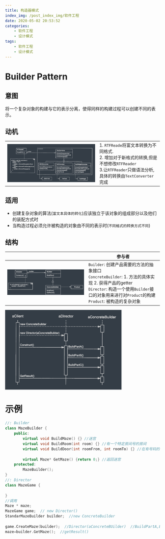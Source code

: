 ```yaml
---
title: 构造器模式
index_img: /post_index_img/软件工程
date: 2020-05-02 20:53:52
categories:
    - 软件工程
    - 设计模式
tags:
    - 软件工程
    - 设计模式
---
```


# Builder Pattern

## 意图

将一个复杂对象的构建与它的表示分离，使得同样的构建过程可以创建不同的表示。

## 动机

|                                                              |                                                              |
| ------------------------------------------------------------ | ------------------------------------------------------------ |
| ![image-20200503130101144](%E6%9E%84%E9%80%A0%E5%99%A8%E6%A8%A1%E5%BC%8F/image-20200503130101144.png) | 1. `RTFReade`将富文本转换为不同格式.<br />2. 增加对于新格式的转换,但是不想修改`RTFReader`<br />3.让`RTFReader`只做语法分析, 具体的转换由`TextConverter`完成 |

## 适用

- 创建复杂对象的算法(`富文本具体的转化`)应该独立于该对象的组成部分以及他们的装配方式时
- 当构造过程必须允许被构造的对象由不同的表示时(`不同格式的转换方式不同`)

## 结构

|                                                              | 参与者                                                       |
| ------------------------------------------------------------ | ------------------------------------------------------------ |
| ![image-20200503130903678](%E6%9E%84%E9%80%A0%E5%99%A8%E6%A8%A1%E5%BC%8F/image-20200503130903678.png) | `Builder`: 创建产品需要的方法的抽象接口<br />`ConcreteBuilder`: 1. 方法的具体实现 2. 获得产品的getter<br />`Director`: 构造一个使用`Builder`接口的对象用来进行对`Product`的构建<br />`Product`: 被构造的复杂对象 |

<img src="%E6%9E%84%E9%80%A0%E5%99%A8%E6%A8%A1%E5%BC%8F/image-20200503134356744.png" alt="image-20200503134356744" style="zoom:67%;" />

# 示例

```c++
//: Builder
class MazeBuilder {
    public:
    	virtual void BuildMaze() {} //迷宫
    	virtual void BuildRoom(int room) {} //有一个特定房间号的房间
    	virtual void BuildDoor(int roomFrom, int roomTo) {} //在有号码的房间之间的门
    
    	virtual Maze* GetMaze() {return 0;} //返回迷宫
    protected:
    	MazeBuilder();
}
//: Director
class MazeGame {
    
}
//调用
Maze * maze;
MazeGame game;  // new Director()
StandarMazeBuilder builder;  //new ConcreteBuilder

game.CreateMaze(builder);  //Director(aConcreteBUilder)  //BuildPartA,B,C
maze=builder.GetMaze();  //getResult()
```

